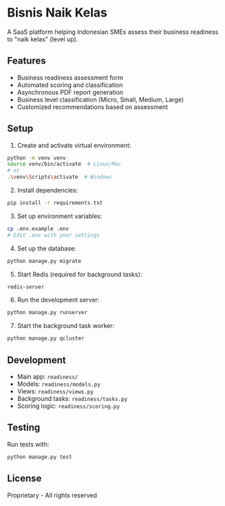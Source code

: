 # Bisnis Naik Kelas

A SaaS platform helping Indonesian SMEs assess their business readiness to "naik kelas" (level up).

## Features

- Business readiness assessment form
- Automated scoring and classification
- Asynchronous PDF report generation
- Business level classification (Micro, Small, Medium, Large)
- Customized recommendations based on assessment

## Setup

1. Create and activate virtual environment:
```bash
python -m venv venv
source venv/bin/activate  # Linux/Mac
# or
.\venv\Scripts\activate  # Windows
```

2. Install dependencies:
```bash
pip install -r requirements.txt
```

3. Set up environment variables:
```bash
cp .env.example .env
# Edit .env with your settings
```

4. Set up the database:
```bash
python manage.py migrate
```

5. Start Redis (required for background tasks):
```bash
redis-server
```

6. Run the development server:
```bash
python manage.py runserver
```

7. Start the background task worker:
```bash
python manage.py qcluster
```

## Development

- Main app: `readiness/`
- Models: `readiness/models.py`
- Views: `readiness/views.py`
- Background tasks: `readiness/tasks.py`
- Scoring logic: `readiness/scoring.py`

## Testing

Run tests with:
```bash
python manage.py test
```

## License

Proprietary - All rights reserved 
